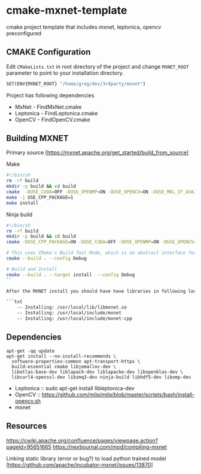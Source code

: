 # cmake-mxnet-template

cmake project template that includes mxnet, leptonica, opencv preconfigured

## CMAKE Configuration

Edit `CMakeLists.txt` in root directory of the project and change `MXNET_ROOT` parameter to point to your installation directory.

```bash
SET(ENV{MXNET_ROOT} "/home/greg/dev/3rdparty/mxnet")
```

Project has following dependencies

* MxNet - FindMxNet.cmake
* Leptonica - FindLeptonica.cmake
* OpenCV - FindOpenCV.cmake

## Building MXNET

Primary source  [https://mxnet.apache.org/get_started/build_from_source]

Make
```bash
#!/bin/sh
rm -rf build
mkdir -p build && cd build
cmake  -DUSE_CUDA=OFF -DUSE_OPENMP=ON -DUSE_OPENCV=ON -DUSE_MKL_IF_AVAILABLE=OFF -DCMAKE_BUILD_TYPE=Debug ..
make -j USE_CPP_PACKAGE=1
make install
```

Ninja build

```bash
#!/bin/sh
rm -rf build
mkdir -p build && cd build
cmake -DUSE_CPP_PACKAGE=ON -DUSE_CUDA=OFF -DUSE_OPENMP=ON -DUSE_OPENCV=ON -DUSE_MKL_IF_AVAILABLE=OFF -DCMAKE_BUILD_TYPE=Debug .. -GNinja ..

# This uses CMake's Build Tool Mode, which is an abstract interface for a couple of commands to the native build tool (e.g. make or Ninja) 
cmake --build . --config Debug

# Build and Install
cmake --build . --target install  --config Debug
``

After the MXNET install you should have have libraries in following locations

```txt
    -- Installing: /usr/local/lib/libmxnet.so
    -- Installing: /usr/local/include/mxnet
    -- Installing: /usr/local/include/mxnet-cpp
```


## Dependencies

```
apt-get -qq update
apt-get install --no-install-recommends \
  software-properties-common apt-transport-https \
  build-essential cmake libjemalloc-dev \
  libatlas-base-dev liblapack-dev liblapacke-dev libopenblas-dev \
  libcurl4-openssl-dev libzmq3-dev ninja-build libhdf5-dev libomp-dev
```

* Leptonica   :: sudo apt-get install libleptonica-dev
* OpenCV      :: https://github.com/milq/milq/blob/master/scripts/bash/install-opencv.sh
* mxnet

## Resources

https://cwiki.apache.org/confluence/pages/viewpage.action?pageId=95651665
https://nextjournal.com/mpd/compiling-mxnet

Linking static library (error or bug?) to load python trained model [https://github.com/apache/incubator-mxnet/issues/13870]
